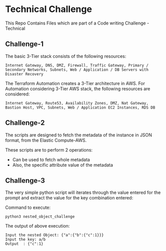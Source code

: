 # Technical Challenge
This Repo Contains Files which are part of a Code writing Challenge - Technical

## Challenge-1

The basic 3-Tier stack consists of the following resources:
```
Internet Gateway, DNS, DMZ, Firewall, Traffic Gateway, Primary / Secondary Networks, Subnets, Web / Application / DB Servers with Disaster Recovery
```

The Terraform Automation creates a 3-Tier architecture in AWS. 
For Automation considering 3-Tier AWS stack, the following resources are considered:
```
Internet Gateway, Route53, Availability Zones, DMZ, Nat Gateway, Bastion Host, VPC, Subnets, Web / Application EC2 Instances, RDS DB
```


## Challenge-2
The scripts are designed to fetch the metadata of the instance in JSON format, from the Elastic Compute-AWS.

These scripts are to perform 2 operations:
  - Can be used to fetch whole metadata
  - Also, the specific attribute value of the metadata


## Challenge-3
The very simple python script will iterates through the value entered for the prompt and extract the value for the key combination entered:

Command to execute:

````
python3 nested_object_challenge
````

The output of above execution:
````
Input the nested Object: {"a":{"b":{"c":1}}}
Input the key: a/b
Output  : {"c":1}
````

